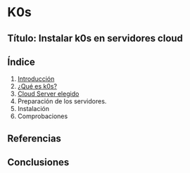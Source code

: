 # K0s
## Título: Instalar k0s en servidores cloud
## Índice
1. [Introducción](introduccion.md)
2. [¿Qué es k0s?](k0s.md)
3. [Cloud Server elegido](cloud.md)
4. Preparación de los servidores.
5. Instalación
6. Comprobaciones
## Referencias

## Conclusiones

